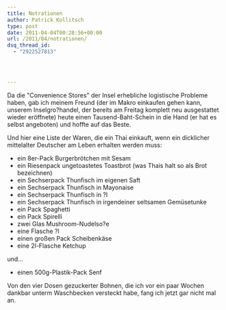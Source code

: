 ```yaml
---
title: Notrationen
author: Patrick Kollitsch
type: post
date: 2011-04-04T00:28:56+00:00
url: /2011/04/notrationen/
dsq_thread_id:
  - "2922527813"




---
```

Da die "Convenience Stores" der Insel erhebliche logistische Probleme haben, gab ich meinem Freund (der im Makro einkaufen gehen kann, unserem Inselgro?handel, der bereits am Freitag komplett neu ausgestattet wieder eröffnete) heute einen Tausend-Baht-Schein in die Hand (er hat es selbst angeboten) und hoffte auf das Beste.

Und hier eine Liste der Waren, die ein Thai einkauft, wenn ein dicklicher mittelalter Deutscher am Leben erhalten werden muss:

  * ein 8er-Pack Burgerbrötchen mit Sesam
  * ein Riesenpack ungetoastetes Toastbrot (was Thais halt so als Brot bezeichnen)
  * ein Sechserpack Thunfisch im eigenen Saft
  * ein Sechserpack Thunfisch in Mayonaise
  * ein Sechserpack Thunfisch in ?l
  * ein Sechserpack Thunfisch in irgendeiner seltsamen Gemüsetunke
  * ein Pack Spaghetti
  * ein Pack Spirelli
  * zwei Glas Mushroom-Nudelso?e
  * eine Flasche ?l
  * einen großen Pack Scheibenkäse
  * eine 2l-Flasche Ketchup

und...

  * einen 500g-Plastik-Pack Senf

Von den vier Dosen gezuckerter Bohnen, die ich vor ein paar Wochen dankbar unterm Waschbecken versteckt habe, fang ich jetzt gar nicht mal an.
